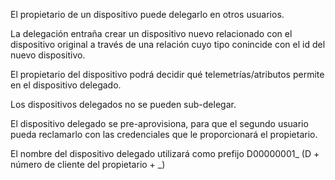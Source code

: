 El propietario de un dispositivo puede delegarlo en otros usuarios.

La delegación entraña crear un dispositivo nuevo relacionado con el dispositivo original a través de una relación cuyo tipo conincide con el id del nuevo dispositivo.

El propietario del dispositivo podrá decidir qué telemetrías/atributos permite en el dispositivo delegado.

Los dispositivos delegados no se pueden sub-delegar.

El dispositivo delegado se pre-aprovisiona, para que el segundo usuario pueda reclamarlo con las credenciales que le proporcionará el propietario.

El nombre del dispositivo delegado utilizará como prefijo D00000001_ (D + número de cliente del propietario + _)
